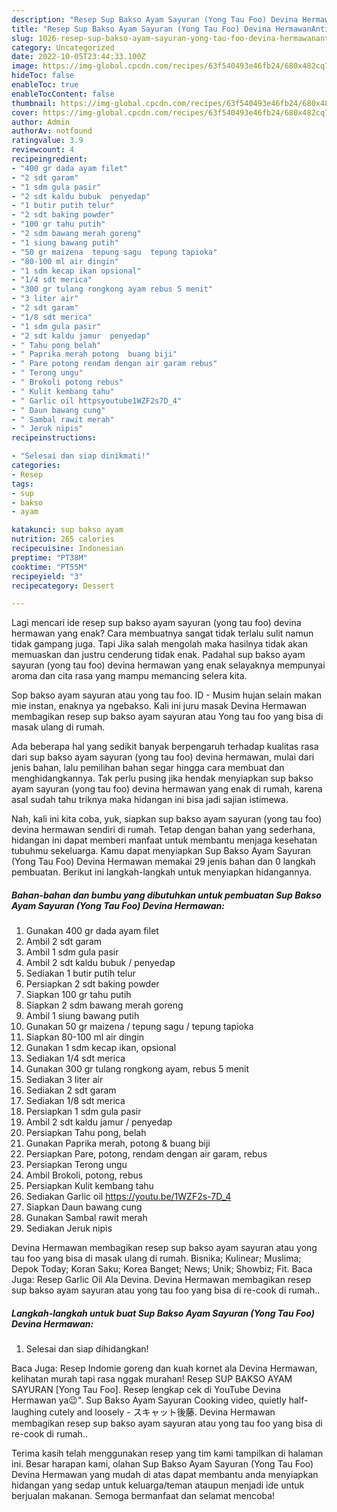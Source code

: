 ```yaml
---
description: "Resep Sup Bakso Ayam Sayuran (Yong Tau Foo) Devina HermawanAnti Ribet"
title: "Resep Sup Bakso Ayam Sayuran (Yong Tau Foo) Devina HermawanAnti Ribet"
slug: 1026-resep-sup-bakso-ayam-sayuran-yong-tau-foo-devina-hermawananti-ribet
category: Uncategorized
date: 2022-10-05T23:44:33.100Z
image: https://img-global.cpcdn.com/recipes/63f540493e46fb24/680x482cq70/sup-bakso-ayam-sayuran-yong-tau-foo-devina-hermawan-foto-resep-utama.jpg
hideToc: false
enableToc: true
enableTocContent: false
thumbnail: https://img-global.cpcdn.com/recipes/63f540493e46fb24/680x482cq70/sup-bakso-ayam-sayuran-yong-tau-foo-devina-hermawan-foto-resep-utama.jpg
cover: https://img-global.cpcdn.com/recipes/63f540493e46fb24/680x482cq70/sup-bakso-ayam-sayuran-yong-tau-foo-devina-hermawan-foto-resep-utama.jpg
author: Admin
authorAv: notfound
ratingvalue: 3.9
reviewcount: 4
recipeingredient:
- "400 gr dada ayam filet"
- "2 sdt garam"
- "1 sdm gula pasir"
- "2 sdt kaldu bubuk  penyedap"
- "1 butir putih telur"
- "2 sdt baking powder"
- "100 gr tahu putih"
- "2 sdm bawang merah goreng"
- "1 siung bawang putih"
- "50 gr maizena  tepung sagu  tepung tapioka"
- "80-100 ml air dingin"
- "1 sdm kecap ikan opsional"
- "1/4 sdt merica"
- "300 gr tulang rongkong ayam rebus 5 menit"
- "3 liter air"
- "2 sdt garam"
- "1/8 sdt merica"
- "1 sdm gula pasir"
- "2 sdt kaldu jamur  penyedap"
- " Tahu pong belah"
- " Paprika merah potong  buang biji"
- " Pare potong rendam dengan air garam rebus"
- " Terong ungu"
- " Brokoli potong rebus"
- " Kulit kembang tahu"
- " Garlic oil httpsyoutube1WZF2s7D_4"
- " Daun bawang cung"
- " Sambal rawit merah"
- " Jeruk nipis"
recipeinstructions:

- "Selesai dan siap dinikmati!"
categories:
- Resep
tags:
- sup
- bakso
- ayam

katakunci: sup bakso ayam 
nutrition: 265 calories
recipecuisine: Indonesian
preptime: "PT38M"
cooktime: "PT55M"
recipeyield: "3"
recipecategory: Dessert

---
```



Lagi mencari ide resep sup bakso ayam sayuran (yong tau foo) devina hermawan yang enak? Cara membuatnya sangat tidak terlalu sulit namun tidak gampang juga. Tapi Jika salah mengolah maka hasilnya tidak akan memuaskan dan justru cenderung tidak enak. Padahal sup bakso ayam sayuran (yong tau foo) devina hermawan yang enak selayaknya mempunyai aroma dan cita rasa yang mampu memancing selera kita.


Sop bakso ayam sayuran atau yong tau foo. ID - Musim hujan selain makan mie instan, enaknya ya ngebakso. Kali ini juru masak Devina Hermawan membagikan resep sup bakso ayam sayuran atau Yong tau foo yang bisa di masak ulang di rumah.

Ada beberapa hal yang sedikit banyak berpengaruh terhadap kualitas rasa dari sup bakso ayam sayuran (yong tau foo) devina hermawan, mulai dari jenis bahan, lalu pemilihan bahan segar hingga cara membuat dan menghidangkannya. Tak perlu pusing jika hendak menyiapkan sup bakso ayam sayuran (yong tau foo) devina hermawan yang enak di rumah, karena asal sudah tahu triknya maka hidangan ini bisa jadi sajian istimewa.


Nah, kali ini kita coba, yuk, siapkan sup bakso ayam sayuran (yong tau foo) devina hermawan sendiri di rumah. Tetap dengan bahan yang sederhana, hidangan ini dapat memberi manfaat untuk membantu menjaga kesehatan tubuhmu sekeluarga. Kamu dapat menyiapkan Sup Bakso Ayam Sayuran (Yong Tau Foo) Devina Hermawan memakai 29 jenis bahan dan 0 langkah pembuatan. Berikut ini langkah-langkah untuk menyiapkan hidangannya.

<!--inarticleads1-->

##### Bahan-bahan dan bumbu yang dibutuhkan untuk pembuatan Sup Bakso Ayam Sayuran (Yong Tau Foo) Devina Hermawan:

1. Gunakan 400 gr dada ayam filet
1. Ambil 2 sdt garam
1. Ambil 1 sdm gula pasir
1. Ambil 2 sdt kaldu bubuk / penyedap
1. Sediakan 1 butir putih telur
1. Persiapkan 2 sdt baking powder
1. Siapkan 100 gr tahu putih
1. Siapkan 2 sdm bawang merah goreng
1. Ambil 1 siung bawang putih
1. Gunakan 50 gr maizena / tepung sagu / tepung tapioka
1. Siapkan 80-100 ml air dingin
1. Gunakan 1 sdm kecap ikan, opsional
1. Sediakan 1/4 sdt merica
1. Gunakan 300 gr tulang rongkong ayam, rebus 5 menit
1. Sediakan 3 liter air
1. Sediakan 2 sdt garam
1. Sediakan 1/8 sdt merica
1. Persiapkan 1 sdm gula pasir
1. Ambil 2 sdt kaldu jamur / penyedap
1. Persiapkan  Tahu pong, belah
1. Gunakan  Paprika merah, potong &amp; buang biji
1. Persiapkan  Pare, potong, rendam dengan air garam, rebus
1. Persiapkan  Terong ungu
1. Ambil  Brokoli, potong, rebus
1. Persiapkan  Kulit kembang tahu
1. Sediakan  Garlic oil https://youtu.be/1WZF2s-7D_4
1. Siapkan  Daun bawang cung
1. Gunakan  Sambal rawit merah
1. Sediakan  Jeruk nipis


Devina Hermawan membagikan resep sup bakso ayam sayuran atau yong tau foo yang bisa di masak ulang di rumah. Bisnika; Kulinear; Muslima; Depok Today; Koran Saku; Korea Banget; News; Unik; Showbiz; Fit. Baca Juga: Resep Garlic Oil Ala Devina. Devina Hermawan membagikan resep sup bakso ayam sayuran atau yong tau foo yang bisa di re-cook di rumah.. 

<!--inarticleads2-->

##### Langkah-langkah untuk buat Sup Bakso Ayam Sayuran (Yong Tau Foo) Devina Hermawan:


1. Selesai dan siap dihidangkan!

Baca Juga: Resep Indomie goreng dan kuah kornet ala Devina Hermawan, kelihatan murah tapi rasa nggak murahan! Resep SUP BAKSO AYAM SAYURAN [Yong Tau Foo]. Resep lengkap cek di YouTube Devina Hermawan ya😉&#34;. Sup Bakso Ayam Sayuran Cooking video, quietly half-laughing cutely and loosely - スキャット後藤. Devina Hermawan membagikan resep sup bakso ayam sayuran atau yong tau foo yang bisa di re-cook di rumah.. 

Terima kasih telah menggunakan resep yang tim kami tampilkan di halaman ini. Besar harapan kami, olahan Sup Bakso Ayam Sayuran (Yong Tau Foo) Devina Hermawan yang mudah di atas dapat membantu anda menyiapkan hidangan yang sedap untuk keluarga/teman ataupun menjadi ide untuk berjualan makanan. Semoga bermanfaat dan selamat mencoba!
